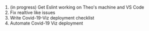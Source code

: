 1. (in progress) Get Eslint working on Theo's machine and VS Code
1. Fix realtive like issues
1. Write Covid-19-Viz deployment checklist 
1. Automate Covid-19 Viz deployment
